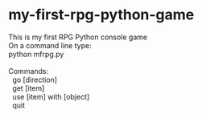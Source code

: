 # my-first-rpg-python-game
This is my first RPG Python console game
<br/>
On a command line type:<br/>
python mfrpg.py<br/>
<br/>
Commands:<br/>
  &nbsp; go [direction]<br/>
  &nbsp; get [item]<br/>
  &nbsp; use [item] with [object]<br/>
  &nbsp; quit<br/>
  
